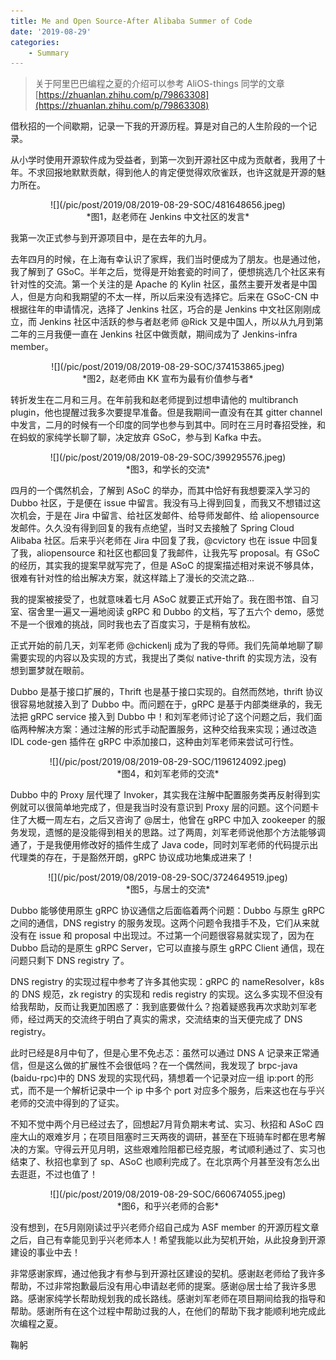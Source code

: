 ```yaml
---
title: Me and Open Source-After Alibaba Summer of Code
date: '2019-08-29'
categories: 
    - Summary
---
```

> 关于阿里巴巴编程之夏的介绍可以参考 AliOS-things 同学的文章
[https://zhuanlan.zhihu.com/p/79863308](https://zhuanlan.zhihu.com/p/79863308)

借秋招的一个间歇期，记录一下我的开源历程。算是对自己的人生阶段的一个记录。

从小学时使用开源软件成为受益者，到第一次到开源社区中成为贡献者，我用了十年。不求回报地默默贡献，得到他人的肯定便觉得欢欣雀跃，也许这就是开源的魅力所在。

<center>![](/pic/post/2019/08/2019-08-29-SOC/481648656.jpeg)</center>

<center>*图1，赵老师在 Jenkins 中文社区的发言*</center>

我第一次正式参与到开源项目中，是在去年的九月。

去年四月的时候，在上海有幸认识了家辉，我们当时便成为了朋友。也是通过他，我了解到了 GSoC。半年之后，觉得是开始套瓷的时间了，便想挑选几个社区来有针对性的交流。第一个关注的是 Apache 的 Kylin 社区，虽然主要开发者是中国人，但是方向和我期望的不太一样，所以后来没有选择它。后来在 GSoC-CN 中根据往年的申请情况，选择了 Jenkins 社区，巧合的是 Jenkins 中文社区刚刚成立，而 Jenkins 社区中活跃的参与者赵老师 @Rick 又是中国人，所以从九月到第二年的三月我便一直在 Jenkins 社区中做贡献，期间成为了 Jenkins-infra member。

<center>![](/pic/post/2019/08/2019-08-29-SOC/374153865.jpeg)</center>

<center>*图2，赵老师由 KK 宣布为最有价值参与者*</center>

转折发生在二月和三月。在年前我和赵老师提到过想申请他的 multibranch plugin，他也提醒过我多次要提早准备。但是我期间一直没有在其 gitter channel 中发言，二月的时候有一个印度的同学也参与到其中。同时在三月时春招受挫，和在蚂蚁的家纯学长聊了聊，决定放弃 GSoC，参与到 Kafka 中去。

<center>![](/pic/post/2019/08/2019-08-29-SOC/399295576.jpeg)</center>

<center>*图3，和学长的交流*</center>

四月的一个偶然机会，了解到 ASoC 的举办，而其中恰好有我想要深入学习的 Dubbo 社区，于是便在 issue 中留言。我没有马上得到回复，而我又不想错过这次机会，于是在 Jira 中留言、给社区发邮件、给导师发邮件、给 aliopensource 发邮件。久久没有得到回复的我有点绝望，当时又去接触了 Spring Cloud Alibaba 社区。后来乎兴老师在 Jira 中回复了我，@cvictory 也在 issue 中回复了我，aliopensource 和社区也都回复了我邮件，让我先写 proposal。有 GSoC 的经历，其实我的提案早就写完了，但是 ASoC 的提案描述相对来说不够具体，很难有针对性的给出解决方案，就这样踏上了漫长的交流之路...

我的提案被接受了，也就意味着七月 ASoC 就要正式开始了。我在图书馆、自习室、宿舍里一遍又一遍地阅读 gRPC 和 Dubbo 的文档，写了五六个 demo，感觉不是一个很难的挑战，同时我也去了百度实习，于是稍有放松。

正式开始的前几天，刘军老师 @chickenlj 成为了我的导师。我们先简单地聊了聊需要实现的内容以及实现的方式，我提出了类似 native-thrift 的实现方法，没有想到噩梦就在眼前。

Dubbo 是基于接口扩展的，Thrift 也是基于接口实现的。自然而然地，thrift 协议很容易地就接入到了 Dubbo 中。而问题在于，gRPC 是基于内部类继承的，我无法把 gRPC service 接入到 Dubbo 中！和刘军老师讨论了这个问题之后，我们面临两种解决方案：通过注解的形式手动配置服务，这种交给我来实现；通过改造 IDL code-gen 插件在 gRPC 中添加接口，这种由刘军老师来尝试可行性。

<center>![](/pic/post/2019/08/2019-08-29-SOC/1196124092.jpeg)</center>

<center>*图4，和刘军老师的交流*</center>

Dubbo 中的 Proxy 层代理了 Invoker，其实我在注解中配置服务类再反射得到实例就可以很简单地完成了，但是我当时没有意识到 Proxy 层的问题。这个问题卡住了大概一周左右，之后又咨询了 @居士，他曾在 gRPC 中加入 zookeeper 的服务发现，遗憾的是没能得到相关的思路。过了两周，刘军老师说他那个方法能够调通了，于是我便用修改好的插件生成了 Java code，同时刘军老师的代码提示出代理类的存在，于是豁然开朗，gRPC 协议成功地集成进来了！

<center>![](/pic/post/2019/08/2019-08-29-SOC/3724649519.jpeg)</center>

<center>*图5，与居士的交流*</center>

Dubbo 能够使用原生 gRPC 协议通信之后面临着两个问题：Dubbo 与原生 gRPC 之间的通信，DNS registry 的服务发现。这两个问题令我措手不及，它们从来就没有在 issue 和 proposal 中出现过。不过第一个问题很容易就实现了，因为在 Dubbo 启动的是原生 gRPC Server，它可以直接与原生 gRPC Client 通信，现在问题只剩下 DNS registry 了。

DNS registry 的实现过程中参考了许多其他实现：gRPC 的 nameResolver，k8s 的 DNS 规范，zk registry 的实现和 redis registry 的实现。这么多实现不但没有给我帮助，反而让我更加困惑了：我到底要做什么？抱着疑惑我再次求助刘军老师，经过两天的交流终于明白了真实的需求，交流结束的当天便完成了 DNS registry。

此时已经是8月中旬了，但是心里不免忐忑：虽然可以通过 DNS A 记录来正常通信，但是这么做的扩展性不会很低吗？在一个偶然间，我发现了 brpc-java (baidu-rpc)中的 DNS 发现的实现代码，猜想着一个记录对应一组 ip:port 的形式，而不是一个解析记录中一个 ip 中多个 port 对应多个服务，后来这也在与乎兴老师的交流中得到的了证实。

不知不觉中两个月已经过去了，回想起7月背负期末考试、实习、秋招和 ASoC 四座大山的艰难岁月；在项目阻塞时三天两夜的调研，甚至在下班骑车时都在思考解决的方案。守得云开见月明，这些艰难险阻都已经克服，考试顺利通过了、实习也结束了、秋招也拿到了 sp、ASoC 也顺利完成了。在北京两个月甚至没有怎么出去逛逛，不过也值了！

<center>![](/pic/post/2019/08/2019-08-29-SOC/660674055.jpeg)</center>

<center>*图6，和乎兴老师的合影*</center>

没有想到，在5月刚刚读过乎兴老师介绍自己成为 ASF member 的开源历程文章之后，自己有幸能见到乎兴老师本人！希望我能以此为契机开始，从此投身到开源建设的事业中去！

非常感谢家辉，通过他我才有参与到开源社区建设的契机。感谢赵老师给了我许多帮助，不过非常抱歉最后没有用心申请赵老师的提案。感谢@居士给了我许多思路。感谢家纯学长帮助规划我的成长路线。感谢刘军老师在项目期间给我的指导和帮助。感谢所有在这个过程中帮助过我的人，在他们的帮助下我才能顺利地完成此次编程之夏。

鞠躬